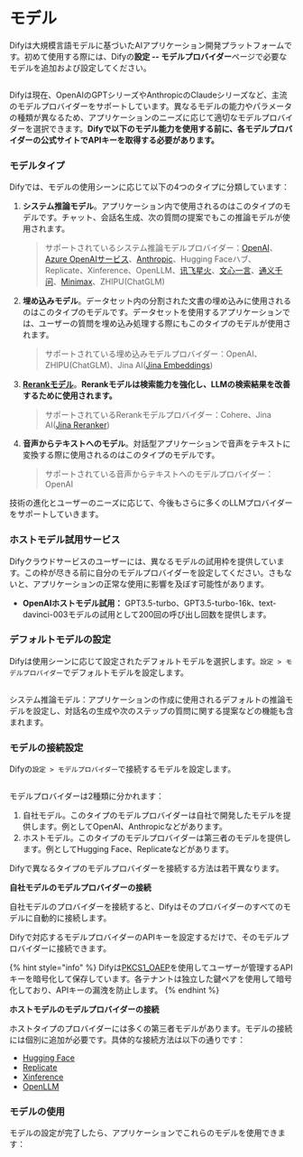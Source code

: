 # モデル

Difyは大規模言語モデルに基づいたAIアプリケーション開発プラットフォームです。初めて使用する際には、Difyの**設定 -- モデルプロバイダー**ページで必要なモデルを追加および設定してください。

<figure><img src="../../.gitbook/assets/image (21).png" alt=""><figcaption></figcaption></figure>

Difyは現在、OpenAIのGPTシリーズやAnthropicのClaudeシリーズなど、主流のモデルプロバイダーをサポートしています。異なるモデルの能力やパラメータの種類が異なるため、アプリケーションのニーズに応じて適切なモデルプロバイダーを選択できます。**Difyで以下のモデル能力を使用する前に、各モデルプロバイダーの公式サイトでAPIキーを取得する必要があります。**

### モデルタイプ

Difyでは、モデルの使用シーンに応じて以下の4つのタイプに分類しています：

1.  **システム推論モデル**。アプリケーション内で使用されるのはこのタイプのモデルです。チャット、会話名生成、次の質問の提案でもこの推論モデルが使用されます。

    > サポートされているシステム推論モデルプロバイダー：[OpenAI](https://platform.openai.com/account/api-keys)、[Azure OpenAIサービス](https://azure.microsoft.com/en-us/products/ai-services/openai-service/)、[Anthropic](https://console.anthropic.com/account/keys)、Hugging Faceハブ、Replicate、Xinference、OpenLLM、[讯飞星火](https://www.xfyun.cn/solutions/xinghuoAPI)、[文心一言](https://console.bce.baidu.com/qianfan/ais/console/applicationConsole/application)、[通义千问](https://dashscope.console.aliyun.com/api-key\_management?spm=a2c4g.11186623.0.0.3bbc424dxZms9k)、[Minimax](https://api.minimax.chat/user-center/basic-information/interface-key)、ZHIPU(ChatGLM)
2.  **埋め込みモデル**。データセット内の分割された文書の埋め込みに使用されるのはこのタイプのモデルです。データセットを使用するアプリケーションでは、ユーザーの質問を埋め込み処理する際にもこのタイプのモデルが使用されます。

    > サポートされている埋め込みモデルプロバイダー：OpenAI、ZHIPU(ChatGLM)、Jina AI([Jina Embeddings](https://jina.ai/embeddings/))
3.  [**Rerankモデル**](https://docs.dify.ai/v/ja-jp/learn-more/extended-reading/retrieval-augment/rerank)。**Rerankモデルは検索能力を強化し、LLMの検索結果を改善するために使用されます。**

    > サポートされているRerankモデルプロバイダー：Cohere、Jina AI([Jina Reranker](https://jina.ai/reranker))
4.  **音声からテキストへのモデル**。対話型アプリケーションで音声をテキストに変換する際に使用されるのはこのタイプのモデルです。

    > サポートされている音声からテキストへのモデルプロバイダー：OpenAI

技術の進化とユーザーのニーズに応じて、今後もさらに多くのLLMプロバイダーをサポートしていきます。

### ホストモデル試用サービス

Difyクラウドサービスのユーザーには、異なるモデルの試用枠を提供しています。この枠が尽きる前に自分のモデルプロバイダーを設定してください。さもないと、アプリケーションの正常な使用に影響を及ぼす可能性があります。

* **OpenAIホストモデル試用：** GPT3.5-turbo、GPT3.5-turbo-16k、text-davinci-003モデルの試用として200回の呼び出し回数を提供します。

### デフォルトモデルの設定

Difyは使用シーンに応じて設定されたデフォルトモデルを選択します。`設定 > モデルプロバイダー`でデフォルトモデルを設定します。

<figure><img src="../../.gitbook/assets/image (14).png" alt=""><figcaption></figcaption></figure>

システム推論モデル：アプリケーションの作成に使用されるデフォルトの推論モデルを設定し、対話名の生成や次のステップの質問に関する提案などの機能も含まれます。

### モデルの接続設定

Difyの`設定 > モデルプロバイダー`で接続するモデルを設定します。

<figure><img src="../../.gitbook/assets/image (19).png" alt=""><figcaption></figcaption></figure>

モデルプロバイダーは2種類に分かれます：

1. 自社モデル。このタイプのモデルプロバイダーは自社で開発したモデルを提供します。例としてOpenAI、Anthropicなどがあります。
2. ホストモデル。このタイプのモデルプロバイダーは第三者のモデルを提供します。例としてHugging Face、Replicateなどがあります。

Difyで異なるタイプのモデルプロバイダーを接続する方法は若干異なります。

**自社モデルのモデルプロバイダーの接続**

自社モデルのプロバイダーを接続すると、Difyはそのプロバイダーのすべてのモデルに自動的に接続します。

Difyで対応するモデルプロバイダーのAPIキーを設定するだけで、そのモデルプロバイダーに接続できます。

{% hint style="info" %}
Difyは[PKCS1\_OAEP](https://pycryptodome.readthedocs.io/en/latest/src/cipher/oaep.html)を使用してユーザーが管理するAPIキーを暗号化して保存しています。各テナントは独立した鍵ペアを使用して暗号化しており、APIキーの漏洩を防止します。
{% endhint %}

**ホストモデルのモデルプロバイダーの接続**

ホストタイプのプロバイダーには多くの第三者モデルがあります。モデルの接続には個別に追加が必要です。具体的な接続方法は以下の通りです：

* [Hugging Face](../../development/models-integration/hugging-face.md)
* [Replicate](../../development/models-integration/replicate.md)
* [Xinference](../../development/models-integration/xinference.md)
* [OpenLLM](../../development/models-integration/openllm.md)

### モデルの使用

モデルの設定が完了したら、アプリケーションでこれらのモデルを使用できます：

<figure><img src="../../.gitbook/assets/image (22).png" alt=""><figcaption></figcaption></figure>
